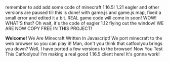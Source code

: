 remember to add add some code of minecraft 1.16.5! 
1.21 eagler and other versions are paused till this is done!
with game.js and game.js.map, fixed a small error and edited it a bit. REAL game code will come in soon!
WOW! WHAT'S that? Oh wait, it's the code of eagler 1.12 flying out the window! WE ARE NOW COPY FREE IN THIS PROJECT!

**Welcome!**
We Are Minecraft Written In Javascript!
We port minecraft to the web browser so you can play it!
Man, don't you think that catfoolyou brings you down? Well, I have ported a few versions to the browser!
Now You Test This Catfoolyou! I'm making a real good 1.16.5 client here! It's gonna work!
